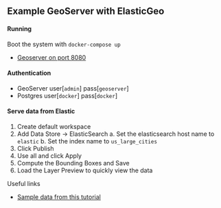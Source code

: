 Example GeoServer with ElasticGeo
---

#### Running

Boot the system with `docker-compose up`

* [Geoserver on port 8080](http://localhost:8080/geoserver/web/)


#### Authentication

* GeoServer user[`admin`] pass[`geoserver`]
* Postgres user[`docker`] pass[`docker`]


#### Serve data from Elastic

1. Create default workspace
2. Add Data Store -> ElasticSearch
a. Set the elasticsearch host name to `elastic`
b. Set the index name to `us_large_cities`
3. Click Publish
4. Use all and click Apply
5. Compute the Bounding Boxes and Save
6. Load the Layer Preview to quickly view the data

Useful links
- [Sample data from this tutorial](http://www.elasticsearchtutorial.com/spatial-search-tutorial.html)

